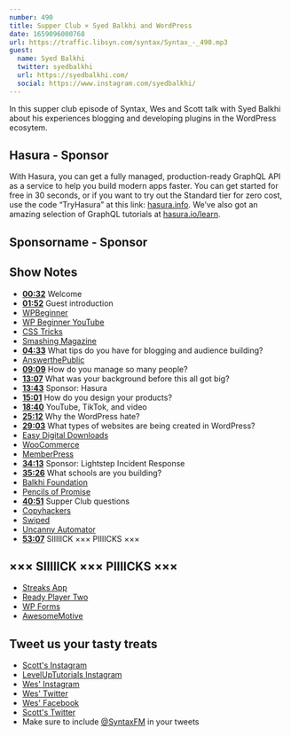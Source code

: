```yaml
---
number: 490
title: Supper Club × Syed Balkhi and WordPress
date: 1659096000768
url: https://traffic.libsyn.com/syntax/Syntax_-_490.mp3
guest:
  name: Syed Balkhi
  twitter: syedbalkhi
  url: https://syedbalkhi.com/
  social: https://www.instagram.com/syedbalkhi/
---
```


In this supper club episode of Syntax, Wes and Scott talk with Syed Balkhi about his experiences blogging and developing plugins in the WordPress ecosytem.

## Hasura - Sponsor

With Hasura, you can get a fully managed, production-ready GraphQL API as a service to help you build modern apps faster. You can get started for free in 30 seconds, or if you want to try out the Standard tier for zero cost, use the code “TryHasura” at this link: [hasura.info](https://hasura.info/freetrial). We’ve also got an amazing selection of GraphQL tutorials at [hasura.io/learn](https://hasura.io/learn).

## Sponsorname - Sponsor

## Show Notes

* **[00:32](#t=00:32)** Welcome
* **[01:52](#t=01:52)** Guest introduction
* [WPBeginner](https://www.wpbeginner.com)
* [WP Beginner YouTube](https://www.youtube.com/channel/UChA624rCabHAmd6lpkLOw7A)
* [CSS Tricks](https://css-tricks.com)
* [Smashing Magazine](https://www.smashingmagazine.com)
* **[04:33](#t=04:33)** What tips do you have for blogging and audience building?
* [AnswerthePublic](https://answerthepublic.com)
* **[09:09](#t=09:09)** How do you manage so many people?
* **[13:07](#t=13:07)** What was your background before this all got big?
* **[13:43](#t=13:43)** Sponsor: Hasura
* **[15:01](#t=15:01)** How do you design your products?
* **[18:40](#t=18:40)** YouTube, TikTok, and video
* **[25:12](#t=25:12)** Why the WordPress hate?
* **[29:03](#t=29:03)** What types of websites are being created in WordPress?
* [Easy Digital Downloads](https://easydigitaldownloads.com)
* [WooCommerce](https://woocommerce.com)
* [MemberPress](https://memberpress.com)
* **[34:13](#t=34:13)** Sponsor: Lightstep Incident Response
* **[35:26](#t=35:26)** What schools are you building?
* [Balkhi Foundation](https://balkhifoundation.com)
* [Pencils of Promise](https://pencilsofpromise.org)
* **[40:51](#t=40:51)** Supper Club questions
* [Copyhackers](https://copyhackers.com)
* [Swiped](https://swiped.co)
* [Uncanny Automator](https://automatorplugin.com)
* **[53:07](#t=53:07)** SIIIIICK ××× PIIIICKS ×××

## ××× SIIIIICK ××× PIIIICKS ×××

* [Streaks App](http://streaksapp.com)
* [Ready Player Two](https://www.audible.ca/pd/Ready-Player-Two-Audiobook/B08C6XN1BF)
* [WP Forms](https://wpforms.com)
* [AwesomeMotive](https://awesomemotive.com)

## Tweet us your tasty treats

* [Scott's Instagram](https://www.instagram.com/stolinski/)
* [LevelUpTutorials Instagram](https://www.instagram.com/LevelUpTutorials/)
* [Wes' Instagram](https://www.instagram.com/wesbos/)
* [Wes' Twitter](https://twitter.com/wesbos)
* [Wes' Facebook](https://www.facebook.com/wesbos.developer)
* [Scott's Twitter](https://twitter.com/stolinski)
* Make sure to include [@SyntaxFM](https://twitter.com/SyntaxFM) in your tweets
